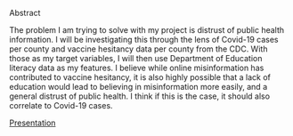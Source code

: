 Abstract

The problem I am trying to solve with my project is
distrust of public health information. I will be investigating this through the lens of 
Covid-19 cases per county and vaccine hesitancy data per county from the CDC. With those as my target variables, 
I will then use Department of Education literacy data as my features. I believe while online misinformation has contributed
to vaccine hesitancy, it is also highly possible that a lack of education would lead to believing in misinformation more easily, and 
a general distrust of public health. I think if this is the case, it should also correlate to Covid-19 cases.

[Presentation](https://drive.google.com/file/d/1fNiV_EsKb6cpqsRTpg_RD0AzmkwcX44x/view?usp=sharing)
